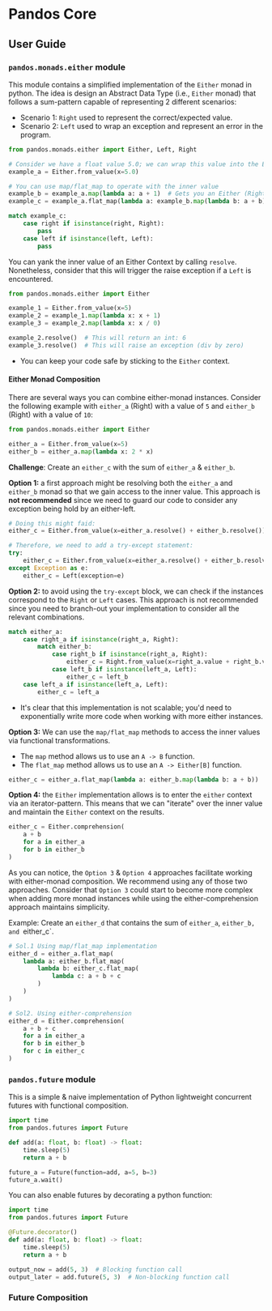 # Pandos Core


## User Guide

### `pandos.monads.either` module

This module contains a simplified implementation of the `Either` monad in python. The idea is design an Abstract Data Type
(i.e., `Either` monad) that follows a sum-pattern capable of representing 2 different scenarios:
* Scenario 1: `Right` used to represent the correct/expected value.
* Scenario 2: `Left` used to wrap an exception and represent an error in the program.


```python
from pandos.monads.either import Either, Left, Right

# Consider we have a float value 5.0; we can wrap this value into the Either context.
example_a = Either.from_value(x=5.0)

# You can use map/flat_map to operate with the inner value
example_b = example_a.map(lambda a: a + 1)  # Gets you an Either (Right) with the value 6.0
example_c = example_a.flat_map(lambda a: example_b.map(lambda b: a + b))  # Either (Right) with the value 11.0

match example_c:
    case right if isinstance(right, Right):
        pass
    case left if isinstance(left, Left):
        pass

```

You can yank the inner value of an Either Context by calling `resolve`. Nonetheless, consider that this will trigger
the raise exception if a `Left` is encountered.

```python
from pandos.monads.either import Either

example_1 = Either.from_value(x=5)
example_2 = example_1.map(lambda x: x + 1)
example_3 = example_2.map(lambda x: x / 0)

example_2.resolve()  # This will return an int: 6
example_3.resolve()  # This will raise an exception (div by zero)
```
* You can keep your code safe by sticking to the `Either` context.

#### Either Monad Composition

There are several ways you can combine either-monad instances. Consider the following example with
`either_a` (Right) with a value of `5` and `either_b` (Right) with a value of `10`:

```python
from pandos.monads.either import Either

either_a = Either.from_value(x=5)
either_b = either_a.map(lambda x: 2 * x)
```

**Challenge**: Create an `either_c` with the sum of `either_a` & `either_b`.

**Option 1:** a first approach might be resolving both the `either_a` and `either_b` monad so that we
gain access to the inner value. This approach is **not recommended** since we need to guard our code to consider any
exception being hold by an either-left.

```python
# Doing this might faid:
either_c = Either.from_value(x=either_a.resolve() + either_b.resolve())

# Therefore, we need to add a try-except statement:
try:
    either_c = Either.from_value(x=either_a.resolve() + either_b.resolve())
except Exception as e:
    either_c = Left(exception=e)
```

**Option 2:** to avoid using the `try-except` block, we can check if the instances correspond to the `Right` or `Left` cases.
This approach is not recommended since you need to branch-out your implementation to consider all the relevant combinations.

```python
match either_a:
    case right_a if isinstance(right_a, Right):
        match either_b:
            case right_b if isinstance(right_a, Right):
                either_c = Right.from_value(x=right_a.value + right_b.value)
            case left_b if isinstance(left_a, Left):
                either_c = left_b
    case left_a if isinstance(left_a, Left):
        either_c = left_a
```
* It's clear that this implementation is not scalable; you'd need to exponentially write more code when working with more either instances.

**Option 3:** We can use the `map/flat_map` methods to access the inner values via functional transformations.
* The `map` method allows us to use an `A -> B` function.
* The `flat_map` method allows us to use an `A -> Either[B]` function.

```python
either_c = either_a.flat_map(lambda a: either_b.map(lambda b: a + b))
```

**Option 4:** the `Either` implementation allows is to enter the `either` context via an iterator-pattern. This means
that we can "iterate" over the inner value and maintain the `Either` context on the results.

```python
either_c = Either.comprehension(
    a + b
    for a in either_a
    for b in either_b
)
```

As you can notice, the `Option 3` & `Option 4` approaches facilitate working with either-monad composition. We recommend
using any of those two approaches. Consider that `Option 3` could start to become more complex when adding more monad
instances while using the either-comprehension approach maintains simplicity.

Example: Create an `either_d` that contains the sum of `either_a`, `either_b, and `either_c`.

```python
# Sol.1 Using map/flat_map implementation
either_d = either_a.flat_map(
    lambda a: either_b.flat_map(
        lambda b: either_c.flat_map(
            lambda c: a + b + c
        )
    )
)
```

```python
# Sol2. Using either-comprehension
either_d = Either.comprehension(
    a + b + c
    for a in either_a
    for b in either_b
    for c in either_c
)
```

### `pandos.future` module

This is a simple & naive implementation of Python lightweight concurrent futures with functional composition.

```python
import time
from pandos.futures import Future

def add(a: float, b: float) -> float:
    time.sleep(5)
    return a + b

future_a = Future(function=add, a=5, b=3)
future_a.wait()
```

You can also enable futures by decorating a python function:

```python
import time
from pandos.futures import Future

@Future.decorator()
def add(a: float, b: float) -> float:
    time.sleep(5)
    return a + b

output_now = add(5, 3)  # Blocking function call
output_later = add.future(5, 3)  # Non-blocking function call
```

### Future Composition

